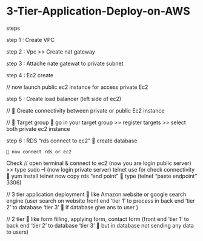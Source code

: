 # 3-Tier-Application-Deploy-on-AWS

steps

step 1 : Create VPC 

step 2 : Vpc >> Create nat gateway 

step 3 : Attache nate gatewat to private subnet 

step 4 : Ec2 create 

 // now launch public ec2 instance for access private Ec2
	 
step 5 : Create load balancer (left side of ec2) 

//  Create connectivity between private or public Ec2 instance 

//  Target group  go in your target group >> register targets >> select both private ec2 instance 

step 6 : RDS “rds connect to ec2”  create database
   
	 now connect rds or ec2



Check // open terminal & connect to ec2  (now you are login public server) >> type sudo –I (now login private server)
			telnet use for check connectivity 			 yum install telnet
		now copy rds “end point”       type (telnet “paste endpoint” 3306)




// 3 tier application deployment  like Amazon website or google search engine (user search on website front end ‘tier 1’ to process in back end ‘tier 2’ to database ‘tier 3’  if database give ans to user )

// 2 tier  like form filling, applying form, contact form (front end ‘tier 1’ to back end ‘tier 2’ to database ‘tier 3’  but in database not sending any data to users)
